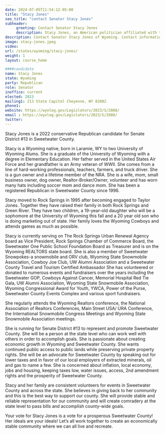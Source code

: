 ```yaml
---
date: 2024-07-05T11:54:12-05:00
title: "Stacy Jones"
seo_title: "contact Senator Stacy Jones"
subheader:
     greeting: Contact Senator Stacy Jones
     description: Stacy Jones, an American politician affiliated with the Republican Party, is a member of the Wyoming State Senate, representing District 13. She assumed office on January 2, 2023.
description: Contact Senator Stacy Jones of Wyoming. Contact information for Stacy Jones includes email address, phone number, and mailing address.
image: stacy-jones.jpeg
video:
url: /states/wyoming/stacy-jones/
weight: 1
layout: course_home

####candidate
name: Stacy Jones
state: Wyoming
party: Republican
role: Senator
inoffice: current
elected: 2023
mailing1: 213 State Capitol Cheyenne, WY 82002
phone1: 
website: https://wyoleg.gov/Legislators/2023/S/2088/
email : https://wyoleg.gov/Legislators/2023/S/2088/
twitter: 
---
```

Stacy Jones is a 2022 conservative Republican candidate for Senate District #13 in Sweetwater County.

Stacy is a Wyoming native, born in Laramie, WY to two University of Wyoming Alums. She is a graduate of the University of Wyoming with a degree in Elementary Education. Her father served in the United States Air Force and her grandfather is an Army veteran of WWII. She comes from a line of hard-working professionals, teachers, farmers, and truck driver. She is a gun owner and a lifetime member of the NRA. She is a wife, mom, small business owner, dog owner, Realtor-Broker/Owner, volunteer and has worn many hats including soccer mom and dance mom. She has been a registered Republican in Sweetwater County since 1996.

Stacy moved to Rock Springs in 1995 after becoming engaged to Taylor Jones. Together they have raised their family in both Rock Springs and Green River. They have two children, a 19-year-old daughter who will be a sophomore at the University of Wyoming this fall and a 20 year old son who is doing marketing out of state. Her family loves the Wyoming Cowboys and attends games as much as possible.

Stacy is currently serving on The Rock Springs Urban Renewal Agency board as Vice President, Rock Springs Chamber of Commerce Board, the Sweetwater One Public School Foundation Board as Treasurer and is on the Wyoming REALTORS state board. She is also a member of Sweetwater Snowpokes-a snowmobile and ORV club, Wyoming State Snowmobile Association, Cowboy Joe Club, UW Alumni Association and a Sweetwater County Travel and Tourism Certified Ambassador She has volunteered or donated to numerous events and fundraisers over the years including the Sweetwater GOP, Cowboys Against Cancer, Memorial Hospital Red Tie Gala, UW Alumni Association, Wyoming State Snowmobile Association, Wyoming Congressional Award for Youth, YWCA, Power of the Purse, Sweetwater County Events Complex and various sport fundraisers.

She regularly attends the Wyoming Realtors conference, the National Association of Realtors Conferences, Main Street USA/ URA Conference, the International Snowmobile Congress Meetings and Wyoming State Snowmobile Association meetings.

She is running for Senate District #13 to represent and promote Sweetwater County. She will be a person at the state level who can work well with others in order to accomplish goals. She is passionate about creating economic growth in Wyoming and Sweetwater County. She wants continued public access to public lands while preserving private property rights. She will be an advocate for Sweetwater County by speaking out for lower taxes and in favor of our local employers of extracted minerals, oil and gas to name a few. She is concerned about inflation, local economy, jobs and housing, keeping taxes low, water issues, access, 2nd amendment rights and the prosperity of Sweetwater County.

Stacy and her family are consistent volunteers for events in Sweetwater County and across the state. She believes in giving back to her community and this is the best way to support our county. She will provide stable and reliable representation for our community and will create comradery at the state level to pass bills and accomplish county-wide goals.

Your vote for Stacy Jones is a vote for a prosperous Sweetwater County! Her ideals are your ideals! Let’s all work together to create an economically stable community where we can all live and recreate.
